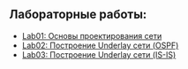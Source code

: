 ## Лабораторные работы:
- [Lab01: Основы проектирования сети](https://github.com/gadzhikuliev/otus_design_of_data_center_networks/tree/main/labs/lab01)
- [Lab02: Построение Underlay сети (OSPF)](https://github.com/gadzhikuliev/otus_design_of_data_center_networks/tree/main/labs/lab02)
- [Lab03: Построение Underlay сети (IS-IS)](https://github.com/gadzhikuliev/otus_design_of_data_center_networks/tree/main/labs/lab03)